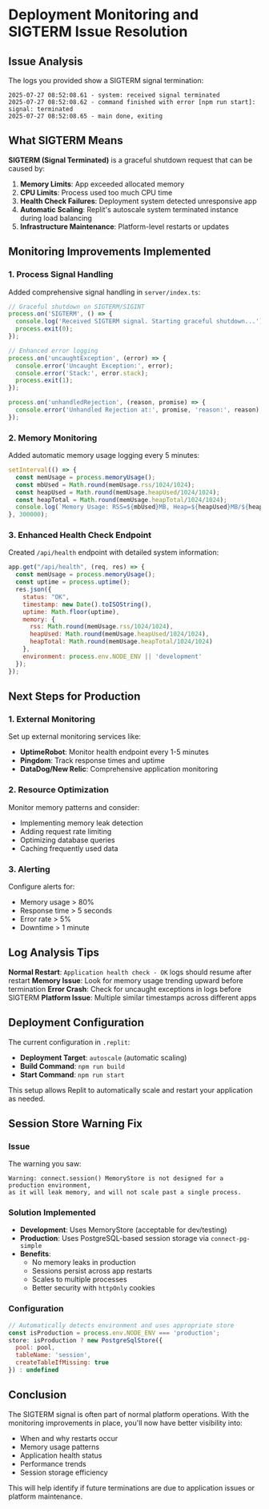 # Deployment Monitoring and SIGTERM Issue Resolution

## Issue Analysis

The logs you provided show a SIGTERM signal termination:

```
2025-07-27 08:52:08.61 - system: received signal terminated
2025-07-27 08:52:08.62 - command finished with error [npm run start]: signal: terminated  
2025-07-27 08:52:08.65 - main done, exiting
```

## What SIGTERM Means

**SIGTERM (Signal Terminated)** is a graceful shutdown request that can be caused by:

1. **Memory Limits**: App exceeded allocated memory
2. **CPU Limits**: Process used too much CPU time  
3. **Health Check Failures**: Deployment system detected unresponsive app
4. **Automatic Scaling**: Replit's autoscale system terminated instance during load balancing
5. **Infrastructure Maintenance**: Platform-level restarts or updates

## Monitoring Improvements Implemented

### 1. Process Signal Handling
Added comprehensive signal handling in `server/index.ts`:

```javascript
// Graceful shutdown on SIGTERM/SIGINT
process.on('SIGTERM', () => {
  console.log('Received SIGTERM signal. Starting graceful shutdown...');
  process.exit(0);
});

// Enhanced error logging
process.on('uncaughtException', (error) => {
  console.error('Uncaught Exception:', error);
  console.error('Stack:', error.stack);
  process.exit(1);
});

process.on('unhandledRejection', (reason, promise) => {
  console.error('Unhandled Rejection at:', promise, 'reason:', reason);
});
```

### 2. Memory Monitoring
Added automatic memory usage logging every 5 minutes:

```javascript
setInterval(() => {
  const memUsage = process.memoryUsage();
  const mbUsed = Math.round(memUsage.rss/1024/1024);
  const heapUsed = Math.round(memUsage.heapUsed/1024/1024);
  const heapTotal = Math.round(memUsage.heapTotal/1024/1024);
  console.log(`Memory Usage: RSS=${mbUsed}MB, Heap=${heapUsed}MB/${heapTotal}MB`);
}, 300000);
```

### 3. Enhanced Health Check Endpoint
Created `/api/health` endpoint with detailed system information:

```javascript
app.get("/api/health", (req, res) => {
  const memUsage = process.memoryUsage();
  const uptime = process.uptime();
  res.json({ 
    status: "OK", 
    timestamp: new Date().toISOString(),
    uptime: Math.floor(uptime),
    memory: {
      rss: Math.round(memUsage.rss/1024/1024),
      heapUsed: Math.round(memUsage.heapUsed/1024/1024),
      heapTotal: Math.round(memUsage.heapTotal/1024/1024)
    },
    environment: process.env.NODE_ENV || 'development'
  });
});
```

## Next Steps for Production

### 1. External Monitoring
Set up external monitoring services like:
- **UptimeRobot**: Monitor health endpoint every 1-5 minutes
- **Pingdom**: Track response times and uptime
- **DataDog/New Relic**: Comprehensive application monitoring

### 2. Resource Optimization
Monitor memory patterns and consider:
- Implementing memory leak detection
- Adding request rate limiting
- Optimizing database queries
- Caching frequently used data

### 3. Alerting
Configure alerts for:
- Memory usage > 80%
- Response time > 5 seconds  
- Error rate > 5%
- Downtime > 1 minute

## Log Analysis Tips

**Normal Restart**: `Application health check - OK` logs should resume after restart
**Memory Issue**: Look for memory usage trending upward before termination
**Error Crash**: Check for uncaught exceptions in logs before SIGTERM
**Platform Issue**: Multiple similar timestamps across different apps

## Deployment Configuration

The current configuration in `.replit`:
- **Deployment Target**: `autoscale` (automatic scaling)
- **Build Command**: `npm run build`
- **Start Command**: `npm run start`

This setup allows Replit to automatically scale and restart your application as needed.

## Session Store Warning Fix

### Issue
The warning you saw:
```
Warning: connect.session() MemoryStore is not designed for a production environment, 
as it will leak memory, and will not scale past a single process.
```

### Solution Implemented
- **Development**: Uses MemoryStore (acceptable for dev/testing)
- **Production**: Uses PostgreSQL-based session storage via `connect-pg-simple`
- **Benefits**: 
  - No memory leaks in production
  - Sessions persist across app restarts
  - Scales to multiple processes
  - Better security with `httpOnly` cookies

### Configuration
```javascript
// Automatically detects environment and uses appropriate store
const isProduction = process.env.NODE_ENV === 'production';
store: isProduction ? new PostgreSqlStore({
  pool: pool,
  tableName: 'session',
  createTableIfMissing: true
}) : undefined
```

## Conclusion

The SIGTERM signal is often part of normal platform operations. With the monitoring improvements in place, you'll now have better visibility into:
- When and why restarts occur
- Memory usage patterns
- Application health status
- Performance trends
- Session storage efficiency

This will help identify if future terminations are due to application issues or platform maintenance.